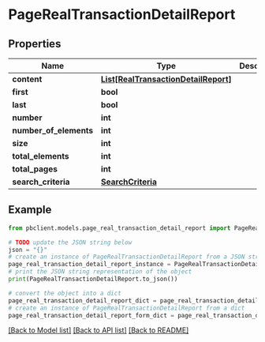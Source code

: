 # PageRealTransactionDetailReport


## Properties

Name | Type | Description | Notes
------------ | ------------- | ------------- | -------------
**content** | [**List[RealTransactionDetailReport]**](RealTransactionDetailReport.md) |  | [optional] 
**first** | **bool** |  | [optional] 
**last** | **bool** |  | [optional] 
**number** | **int** |  | [optional] 
**number_of_elements** | **int** |  | [optional] 
**size** | **int** |  | [optional] 
**total_elements** | **int** |  | [optional] 
**total_pages** | **int** |  | [optional] 
**search_criteria** | [**SearchCriteria**](SearchCriteria.md) |  | [optional] 

## Example

```python
from pbclient.models.page_real_transaction_detail_report import PageRealTransactionDetailReport

# TODO update the JSON string below
json = "{}"
# create an instance of PageRealTransactionDetailReport from a JSON string
page_real_transaction_detail_report_instance = PageRealTransactionDetailReport.from_json(json)
# print the JSON string representation of the object
print(PageRealTransactionDetailReport.to_json())

# convert the object into a dict
page_real_transaction_detail_report_dict = page_real_transaction_detail_report_instance.to_dict()
# create an instance of PageRealTransactionDetailReport from a dict
page_real_transaction_detail_report_form_dict = page_real_transaction_detail_report.from_dict(page_real_transaction_detail_report_dict)
```
[[Back to Model list]](../README.md#documentation-for-models) [[Back to API list]](../README.md#documentation-for-api-endpoints) [[Back to README]](../README.md)


